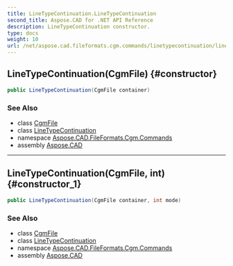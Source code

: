 ```yaml
---
title: LineTypeContinuation.LineTypeContinuation
second_title: Aspose.CAD for .NET API Reference
description: LineTypeContinuation constructor. 
type: docs
weight: 10
url: /net/aspose.cad.fileformats.cgm.commands/linetypecontinuation/linetypecontinuation/
---
```

## LineTypeContinuation(CgmFile) {#constructor}

```csharp
public LineTypeContinuation(CgmFile container)
```

### See Also

* class [CgmFile](../../../aspose.cad.fileformats.cgm/cgmfile/)
* class [LineTypeContinuation](../)
* namespace [Aspose.CAD.FileFormats.Cgm.Commands](../../linetypecontinuation/)
* assembly [Aspose.CAD](../../../)

---

## LineTypeContinuation(CgmFile, int) {#constructor_1}

```csharp
public LineTypeContinuation(CgmFile container, int mode)
```

### See Also

* class [CgmFile](../../../aspose.cad.fileformats.cgm/cgmfile/)
* class [LineTypeContinuation](../)
* namespace [Aspose.CAD.FileFormats.Cgm.Commands](../../linetypecontinuation/)
* assembly [Aspose.CAD](../../../)


